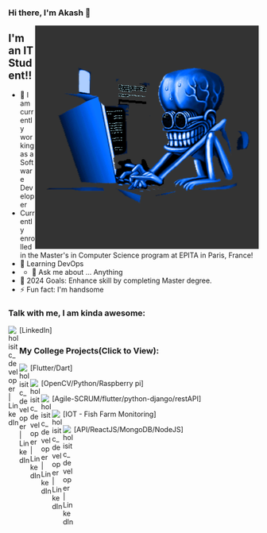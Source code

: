 ### Hi there, I'm Akash  👋

<img align="right" alt="GIF" src="https://github.com/findAkash/findAkash/blob/main/HaD1.gif" width="450" height="450" />

## I'm an IT Student!!

- 🔭 I am currently working as a Software Developer
- Currently enrolled in the Master's in Computer Science program at EPITA in Paris, France!
- 🌱 Learning DevOps
- - 💬 Ask me about ... Anything
- 🥅 2024 Goals: Enhance skill by completing Master degree.
- ⚡ Fun fact: I'm handsome  


### Talk with me, I am kinda awesome:
[<img align="left" alt="holisitc_developer | LinkedIn" width="22px" src="https://www.edigitalagency.com.au/wp-content/uploads/new-linkedin-logo-white-black-png.png" />](https://www.linkedin.com/in/akash-karmacharya/)[LinkedIn] </br>

### My College Projects(Click to View):

[<img align="left" alt="holisitc_developer | LinkedIn" width="22px" src="https://ih1.redbubble.net/image.1577981543.2739/st,small,507x507-pad,600x600,f8f8f8.jpg" />](https://www.youtube.com/watch?v=wpPhYafFitQ&list=PLYJsJadAcEnrhAvx6cC-FIxMSAK3IZ5e3)[Flutter/Dart] </br>

[<img align="left" alt="holisitc_developer | LinkedIn" width="22px" src="https://encrypted-tbn0.gstatic.com/images?q=tbn:ANd9GcTfMwidAgO-qdhSKzIJd33fTDxsIwkzulpArUlfJ6or6g&s" />](https://www.youtube.com/watch?v=3sKv8neUHNU&list=PLYJsJadAcEnqwhuvWwqnIbVDF1jKVVDhk)[OpenCV/Python/Raspberry pi] </br>

[<img align="left" alt="holisitc_developer | LinkedIn" width="22px" src="https://image.shutterstock.com/image-vector/agile-icon-methodology-vector-development-260nw-1850837746.jpg" />](https://www.youtube.com/watch?v=pcBlXA4rSck&list=LLniCeBwex4BEOfkKWrU_BQA)[Agile-SCRUM/flutter/python-django/restAPI] </br>

[<img align="left" alt="holisitc_developer | LinkedIn" width="22px" src="https://www.maptree.in//uploads/courses/f9c960c7f67418e766c2fb8c4493cfdc.png" />](https://youtu.be/MKdm-15n4s8)[IOT - Fish Farm Monitoring] </br>

[<img align="left" alt="holisitc_developer | LinkedIn" width="22px" src="https://cdn.vectorstock.com/i/1000x1000/65/90/cloud-api-3d-sign-technology-vector-17806590.webp" />](https://youtu.be/D6WMR9LLhOw) [API/ReactJS/MongoDB/NodeJS]


